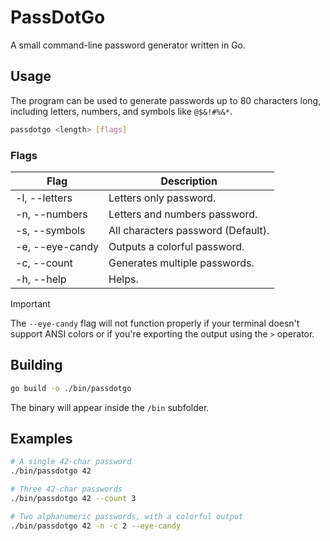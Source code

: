 # PassDotGo
A small command-line password generator written in Go.

## Usage
The program can be used to generate passwords up to 80 characters long, including letters, numbers, and symbols like `@$&!#%&*`.

```bash
passdotgo <length> [flags]
```

### Flags
| Flag            | Description                        |
| --------------- | ---------------------------------- |
| -l, --letters   | Letters only password.             |
| -n, --numbers   | Letters and numbers password.      |
| -s, --symbols   | All characters password (Default). |
| -e, --eye-candy | Outputs a colorful password.       |
| -c, --count     | Generates multiple passwords.      |
| -h, --help      | Helps.                             |

> [!IMPORTANT]
> The `--eye-candy` flag will not function properly if your terminal doesn't support ANSI colors or if you're exporting the output using the `>` operator.

## Building
```bash
go build -o ./bin/passdotgo
```
The binary will appear inside the `/bin` subfolder.

## Examples
```bash
# A single 42-char password
./bin/passdotgo 42

# Three 42-char passwords
./bin/passdotgo 42 --count 3

# Two alphanumeric passwords, with a colorful output
./bin/passdotgo 42 -n -c 2 --eye-candy
```